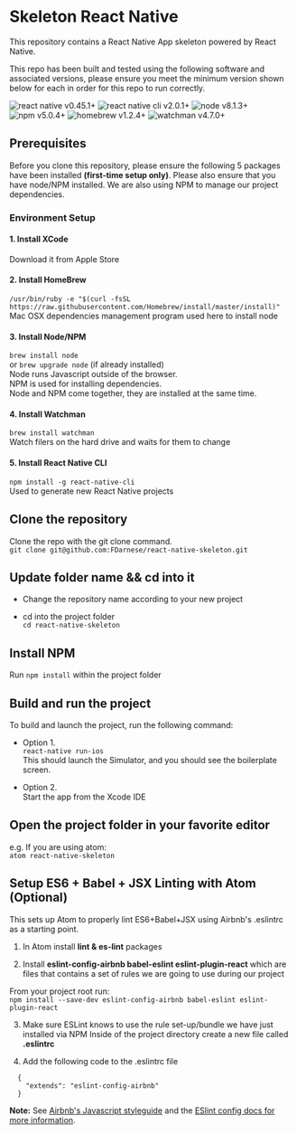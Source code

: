 # Skeleton React Native

This repository contains a React Native App skeleton powered by React Native.

This repo has been built and tested using the following software and associated
versions, please ensure you meet the minimum version shown below for each in
order for this repo to run correctly.

![react native v0.45.1+](https://img.shields.io/badge/react_native-v0.45.1%2B-brightgreen.svg) ![react native cli v2.0.1+](https://img.shields.io/badge/react_native_cli-v2.0.1%2B-brightgreen.svg) ![node v8.1.3+](https://img.shields.io/badge/node-v8.1.3%2B-brightgreen.svg) ![npm v5.0.4+](https://img.shields.io/badge/npm-v5.0.4%2B-brightgreen.svg) ![homebrew v1.2.4+](https://img.shields.io/badge/homebrew-v1.2.4%2B-brightgreen.svg) ![watchman v4.7.0+](https://img.shields.io/badge/watchman-v4.7.0%2B-brightgreen.svg)


## Prerequisites

Before you clone this repository, please ensure the following 5 packages have been installed
<b>(first-time setup only)</b>. Please also ensure that you have node/NPM installed.
We are also using NPM to manage our project dependencies.

### Environment Setup

#### 1. Install XCode

Download it from Apple Store

#### 2. Install HomeBrew

`/usr/bin/ruby -e "$(curl -fsSL https://raw.githubusercontent.com/Homebrew/install/master/install)"`<br>
Mac OSX dependencies management program used here to install node

#### 3. Install Node/NPM

`brew install node`  
or  `brew upgrade node` (if already installed)<br>
Node runs Javascript outside of the browser.<br>
NPM is used for installing dependencies.<br>
Node and NPM come together, they are installed at the same time.

#### 4. Install Watchman

`brew install watchman`<br>
Watch filers on the hard drive and waits for them to change

#### 5. Install React Native CLI<br>
`npm install -g react-native-cli`<br>
Used to generate new React Native projects

## Clone the repository

Clone the repo with the git clone command.<br>
`git clone git@github.com:FDarnese/react-native-skeleton.git`<br>

## Update folder name && cd into it

- Change the repository name according to your new project

- cd into the project folder<br>
`cd react-native-skeleton`

## Install NPM

Run `npm install` within the project folder

## Build and run the project

To build and launch the project, run the following command:
- Option 1.<br>
`react-native run-ios`<br>
This should launch the Simulator, and you should see the boilerplate screen.

- Option 2.<br>
Start the app from the Xcode IDE

## Open the project folder in your favorite editor

e.g. If you are using atom:<br>
`atom react-native-skeleton`


## Setup ES6 + Babel + JSX Linting with Atom (Optional)

This sets up Atom to properly lint ES6+Babel+JSX using Airbnb's .eslintrc as a starting point.

1. In Atom install <b>lint & es-lint</b> packages

2. Install <b>eslint-config-airbnb babel-eslint eslint-plugin-react</b> which are files that contains a set of rules we are going to use during our project

From your project root run:<br>
`npm install --save-dev eslint-config-airbnb babel-eslint eslint-plugin-react`


3. Make sure ESLint knows to use the rule set-up/bundle we have just installed via NPM
Inside of the project directory create a new file called <b>.eslintrc</b>

4. Add the following code to the .eslintrc file
```TXT
  {
    "extends": "eslint-config-airbnb"
  }
```

<b>Note:</b> See <a href="https://github.com/airbnb/javascript" target="blank">Airbnb's Javascript styleguide</a> and the <a href="http://eslint.org/docs/user-guide/configuring#extending-configuration-files" target="blank">ESlint config docs for more information</a>.
